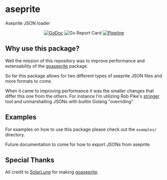 # aseprite

Aseprite JSON loader

<p align="center">
  <a href="https://godoc.org/github.com/damienfamed75/aseprite"><img src="https://godoc.org/github.com/damienfamed75/aseprite?status.svg" alt="GoDoc"></a>
  <img src="https://goreportcard.com/badge/github.com/damienfamed75/aseprite" alt="Go Report Card" /></a>
  <a href="https://github.com/damienfamed75/aseprite/actions"><img src="https://github.com/damienfamed75/aseprite/workflows/Pipeline/badge.svg" alt="Pipeline" /></a>
</p>

Why use this package?
---
Well the mission of this repository was to improve performance and extensability of the [goaseprite](https://github.com/SolarLune/goaseprite) package.

So far this package allows for two different types of aseprite JSON files and more formats to come.

When it came to improving performance it was the smaller changes that differ this one from the others. For instance I'm utilizing Rob Pike's [stringer](https://github.com/golang/tools/tree/master/cmd/stringer) tool and unmarshalling JSONs with builtin Golang "overriding"

Examples
---
For examples on how to use this package please check out the `examples/` directory.

Future documentation to come for how to export JSONs from aseprite.

Special Thanks
---
All credit to [SolarLune](https://github.com/SolarLune) for making [goaseprite](https://github.com/SolarLune/goaseprite).
